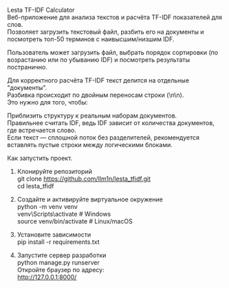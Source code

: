 Lesta TF-IDF Calculator  
Веб-приложение для анализа текстов и расчёта TF-IDF показателей для слов.  
Позволяет загрузить текстовый файл, разбить его на документы и посмотреть топ-50 терминов с наивысшим/низшим IDF.  

Пользователь может загрузить файл, выбрать порядок сортировки (по возрастанию или по убыванию IDF) и посмотреть результаты постранично.  

Для корректного расчёта TF-IDF текст делится на отдельные "документы".  
Разбивка происходит по двойным переносам строки (\n\n).  
Это нужно для того, чтобы:  

Приблизить структуру к реальным наборам документов.  
Правильнее считать IDF, ведь IDF зависит от количества документов, где встречается слово.  
Если текст — сплошной поток без разделителей, рекомендуется вставлять пустые строки между логическими блоками.  


Как запустить проект.  
1. Клонируйте репозиторий  
git clone https://github.com/Ilm1n/lesta_tfidf.git  
cd lesta_tfidf  

2. Создайте и активируйте виртуальное окружение  
python -m venv venv  
venv\Scripts\activate  # Windows  
source venv/bin/activate  # Linux/macOS  

3. Установите зависимости  
pip install -r requirements.txt  

4. Запустите сервер разработки  
python manage.py runserver  
Откройте браузер по адресу:  
http://127.0.0.1:8000/  
